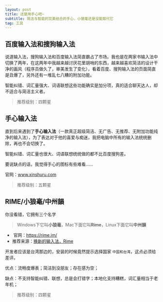 ```yaml
---
layout: post
title: 还是用手心吧~
subtitle: 简洁与智能的完美结合的手心，小狼毫还是没能取代它
tag: 工具
---
```


## 百度输入法和搜狗输入法

说道输入法，搜狗输入法和百度输入法简直霸占了市场。我也是在两家书输入法中切换了两年，在这两年中我越来越讨厌花里胡哨的东西，越来越喜欢简洁的设计干净的画风（程序员做久了，审美发生了变化），看着百度、搜狗输入法的页面简直是丑爆了，另外还有一堆乱七八糟的附加功能。

智能纠错、词汇量强大、词语联想这些功能确实是加分项，真的适合聊天达人，却不适合与简洁主义者。

> 推荐级别：四颗星

## 手心输入法

直到后来遇到了**手心输入法**（一款真正超级简洁、无广告、无推荐、无附加功能纯净的输入法），为了表达对于他的喜爱与痴迷，我把电脑中所有的输入法统统删除，再也不会切换了。

智能纠错、词汇量也很大、词语联想统统做的都不比百度搜狗差。

要说缺点的话，我觉得手心的图标有些难看……

官网：www.xinshuru.com

> 推荐级别：五颗星

## RIME/小狼毫/中州韻

你没看错，它拥有三个名字

> Windows下它叫**小狼毫**，Mac下面它叫**Rime**，Linux下面它叫**中州韻**

- ​	官网：https://rime.im/
- 推荐来源：[换新的输入法，Rime](https://www.barretlee.com/blog/2015/11/20/new-input-methed-rime/)

开发者应该是台湾那边的，安装的时候竟然提示选择国家 `中国和台湾`，这点必须给差评。

优点：流畅度爆表；简洁到没朋友；存在感为空；

缺点：不支持智能纠错、联想，总是会打错字；本地化支持糟糕，词汇量相当于老年机；

> 推荐级别：四颗星